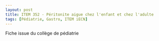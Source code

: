 ```yaml
---
layout: post
title: ITEM 352 - Péritonite aigue chez l'enfant et chez l'adulte
tags: [Pédiatrie, Gastro, ITEM iECN]
---
```


Fiche issue du collège de pédiatrie




